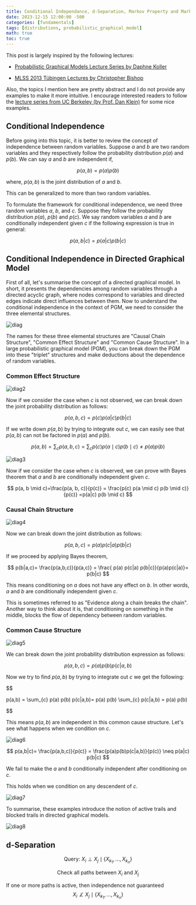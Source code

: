 ```yaml
---
title: Conditional Independance, d-Separation, Markov Property and Markov Blanket
date: 2023-12-15 12:00:00 -500
categories: [fundamentals]
tags: [distributions, probabilistic_graphical_model]
math: true
toc: true
---
```


This post is largely inspired by the following lectures:
 

- [Probabilistic Graphical Models Lecture Series by Daphne Koller](https://www.coursera.org/specializations/probabilistic-graphical-models)

-  [MLSS 2013 Tübingen Lectures by Christopher Bishop](https://youtu.be/c0AWH5UFyOk)  

Also, the topics I mention here are pretty abstract and I do not provide any examples to make it more intuitive. I encourage interested readers to follow the [lecture series from UC Berkeley (by Prof. Dan Klein)](https://youtu.be/iaY3isLZUGs) for some nice examples.

## Conditional Independence

Before going into this topic, it is better to review the concept of independence between random variables. Suppose $a$ and $b$ are two random variables and they respectively follow the probability distribution $p(a)$ and $p(b)$. We can say $a$ and $b$ are independent if,

$$
p(a,b)=p(a) p(b)
$$

where, $p(a,b)$  is the joint distribution of $a$ and $b$. 

This can be generalized to more than two random variables. 


To formulate the framework for conditional independence, we need three random variables $a$, $b$, and $c$. Suppose they follow the probability distribution $p(a)$, $p(b)$ and $p(c)$. We say random variables $a$ and $b$ are conditionally independent given $c$ if the following expression is true in general:


$$
p(a,b|c) = p(a|c) p(b|c)
$$



## Conditional Independence in Directed Graphical Model

First of all,  let's summarise the concept of a directed graphical model. In short, it presents the dependencies among random variables through a directed acyclic graph, where nodes correspond to variables and directed edges indicate direct influences between them. Now to understand the conditional independence in the context of PGM, we need to consider the three elemental structures.


![diag](https://i.ibb.co/thhXdhD/chrome-O7-XKst55-N5.png)


The names for these three elemental structures are "Causal Chain Structure", "Common Effect Structure" and "Common Cause Structure". In a large probabilistic graphical model (PGM), you can break down the PGM into these "triplet" structures and make deductions about the dependence of random variables. 


### Common Effect Structure

![diag2](https://i.ibb.co/6nLyZLV/chrome-TMOpz-Drd-K0.png)

Now if we consider the case when $c$ is not observed, we can break down the joint probability distribution as follows:

$$
p(a,b,c)=p(c)p(a|c)p(b|c)
$$


If we write down $p(a,b)$ by trying to integrate out $c$, we can easily see that $p(a,b)$ can not be factored in $p(a)$ and $p(b)$.

$$
p(a, b)=\sum_c p(a, b, c)=\sum_c p(c) p(a \mid c) p(b \mid c) \neq  p(a) p(b)
$$


![diag3](https://i.ibb.co/FmLp665/chrome-CTw-PMvvg-PC.png)

Now if we consider the case when $c$ is observed, we can prove with Bayes theorem that $a$ and $b$ are conditionally independent given $c$.  

$$
 p(a, b \mid c)=\frac{p(a, b, c)}{p(c)} = \frac{p(c) p(a \mid c) p(b \mid c)}{p(c)}  =p(a|c) p(b \mid c)
$$

### Causal Chain Structure

![diag4](https://i.ibb.co/0r9mSRP/chrome-1-ARX7-Pfgnn.png)

Now we can break down the joint distribution as follows:

$$
p(a,b,c) = p(a) p(c|a) p(b|c)
$$

If we proceed by applying Bayes theorem,


$$
p(b|a,c)= \frac{p(a,b,c)}{p(a,c)} = \frac{ p(a) p(c|a) p(b|c)}{p(a)p(c|a)}= p(b|c)
$$

This means conditioning on $a$ does not have any effect on $b$. In other words, $a$ and $b$ are conditionally independent given $c$.


This is sometimes referred to as "Evidence along a chain breaks the chain". Another way to think about it is, that conditioning on something in the middle, blocks the flow of dependency between random variables.



### Common Cause Structure 

![diag5](https://i.ibb.co/k9vnMtp/chrome-KNL5-Xp-VSSJ.png)

We can break down the joint probability distribution expression as follows:

$$
p(a,b,c) = p(a) p(b) p(c|a,b)
$$

Now we try to find $p(a,b)$ by trying to integrate out $c$ we get the following:


$$

p(a,b) = \sum_{c} p(a) p(b) p(c|a,b)= p(a) p(b) \sum_{c} p(c|a,b) = p(a) p(b)

$$

This means $p(a,b)$ are independent in this common cause structure. Let's see what happens when we condition on $c$.

![diag6](https://i.ibb.co/NmsLs2X/chrome-Bp-Qbs-UNETb.png)


$$
p(a,b|c)= \frac{p(a,b,c)}{p(c)} = \frac{p(a)p(b)p(c|a,b)}{p(c)} \neq p(a|c) p(b|c)
$$

We fail to make the $a$ and $b$ conditionally independent after conditioning on $c$.

This holds when we condition on any descendent of $c$. 


![diag7](https://i.ibb.co/7yfJ1j6/chrome-Ki2-ED4-Xr-P4.png)



To summarise, these examples introduce the notion of active trails and blocked trails in directed graphical models.


![diag8](https://i.ibb.co/Qmd5bXm/chrome-n-QHY1rie-WF.png)



## d-Separation

$$
\text { Query: } X_i \perp X_j \mid\left\{X_{k_1}, \ldots, X_{k_n}\right\}
$$

$$
\text { Check all paths between } X_i \text { and } X_j
$$

If one or more paths is active, then independence not guaranteed
$$
X_i \not \perp X_j \mid\left\{X_{k_1}, \ldots, X_{k_n}\right\}
$$